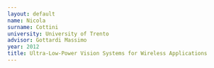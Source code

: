 ```yaml
---
layout: default 
name: Nicola
surname: Cottini
university: University of Trento
advisor: Gottardi Massimo
year: 2012
title: Ultra-Low-Power Vision Systems for Wireless Applications
---
```

